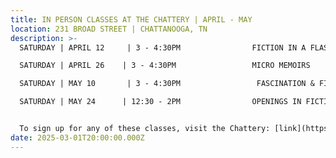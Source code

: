 ```yaml
---
title: IN PERSON CLASSES AT THE CHATTERY | APRIL - MAY
location: 231 BROAD STREET | CHATTANOOGA, TN
description: >-
  SATURDAY | APRIL 12     | 3 - 4:30PM                FICTION IN A FLASH

  SATURDAY | APRIL 26    | 3 - 4:30PM                 MICRO MEMOIRS

  SATURDAY | MAY 10       | 3 - 4:30PM                 FASCINATION & FICTION

  SATURDAY | MAY 24      | 12:30 - 2PM                OPENINGS IN FICTION + NONFICTION 


  To sign up for any of these classes, visit the Chattery: [link](https://thechattery.org/classes/fascination-and-fiction-how-to-build-mystery-into-your-writing-1)
date: 2025-03-01T20:00:00.000Z
---
```

